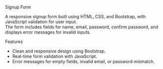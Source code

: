 Signup Form

A responsive signup form built using
HTML, CSS, and Bootstrap, with JavaScript validation for user input.  
The form includes fields for name, email, password, confirm password, and displays error messages for invalid inputs.

Features

- Clean and responsive design using Bootstrap.
- Real-time form validation with JavaScript.
- Error messages for empty fields, invalid email, or password mismatch.

